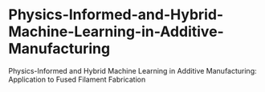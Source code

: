 # Physics-Informed-and-Hybrid-Machine-Learning-in-Additive-Manufacturing
Physics-Informed and Hybrid Machine Learning in Additive Manufacturing: Application to Fused Filament Fabrication
